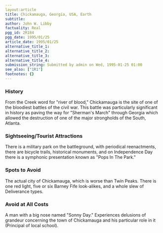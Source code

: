 ```yaml
---
layout:article
title: Chickamauga, Georgia, USA, Earth
subtitle:  
author: John W. Libby
factuality: Real
pgg_id: 2R184
pgg_date: 1995/01/25
article_date: 1995/01/25
alternative_title_1: 
alternative_title_2: 
alternative_title_3: 
alternative_title_4: 
submission_string: Submitted by admin on Wed, 1995-01-25 01:00
see_also: ["1R1"]
footnotes: {}
---
```

<div>
<h3>History</h3>
<p>From the Creek word for "river of blood," Chickamauga is the site of one of the bloodiest battles of the civil war. This battle was particularly significant in history as paving the way for "Sherman's March" through Georgia which allowed the destruction of one of the major strongholds of the South, Atlanta.</p>
<h3>Sightseeing/Tourist Attractions</h3>
<p>There is a military park on the battleground, with periodical reenactments, there are bicycle trails, historical monuments, and on Independence Day there is a symphonic presentation known as "Pops In The Park."</p>
<h3>Spots to Avoid</h3>
<p>The actual city of Chickamauga, which is worse than Twin Peaks. There is one red light, five or six Barney Fife look-alikes, and a whole slew of Deliverance types.</p>
<h3>Avoid at All Costs</h3>
<p>A man with a big nose named "Sonny Day." Experiences delusions of grandeur concerning the town of Chickamauga and his particular role in it (Principal of local school).</p>
</div>
